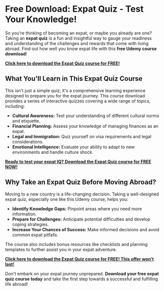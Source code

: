 # Free Download: Expat Quiz - Test Your Knowledge!

So you're thinking of becoming an expat, or maybe you already are one? Taking an **expat quiz** is a fun and insightful way to gauge your readiness and understanding of the challenges and rewards that come with living abroad. Find out how well you know expat life with this **free Udemy course download**!

[**Click here to download the Expat Quiz course for FREE!**](https://udemywork.com/expat-quiz)

## What You'll Learn in This Expat Quiz Course

This isn't just a simple quiz; it's a comprehensive learning experience designed to prepare you for the expat journey. This course download provides a series of interactive quizzes covering a wide range of topics, including:

*   **Cultural Awareness:** Test your understanding of different cultural norms and etiquette.
*   **Financial Planning:** Assess your knowledge of managing finances as an expat.
*   **Legal and Immigration:** Quiz yourself on visa requirements and legal considerations.
*   **Emotional Intelligence:** Evaluate your ability to adapt to new environments and handle culture shock.

[**Ready to test your expat IQ? Download the Expat Quiz course for FREE NOW!**](https://udemywork.com/expat-quiz)

## Why Take an Expat Quiz Before Moving Abroad?

Moving to a new country is a life-changing decision. Taking a well-designed expat quiz, especially one like this Udemy course, helps you:

*   **Identify Knowledge Gaps:** Pinpoint areas where you need more information.
*   **Prepare for Challenges:** Anticipate potential difficulties and develop coping strategies.
*   **Increase Your Chances of Success:** Make informed decisions and avoid common expat pitfalls.

The course also includes bonus resources like checklists and planning templates to further assist you in your expat adventure.

[**Click here to download the Expat Quiz course for FREE! This offer won't last!**](https://udemywork.com/expat-quiz)

Don't embark on your expat journey unprepared. **Download your free expat quiz course today** and take the first step towards a successful and fulfilling life abroad!

